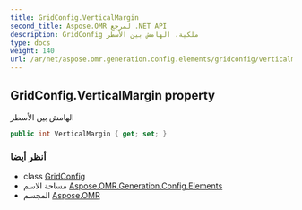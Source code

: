 ```yaml
---
title: GridConfig.VerticalMargin
second_title: Aspose.OMR لمرجع .NET API
description: GridConfig ملكية. الهامش بين الأسطر
type: docs
weight: 140
url: /ar/net/aspose.omr.generation.config.elements/gridconfig/verticalmargin/
---
```

## GridConfig.VerticalMargin property

الهامش بين الأسطر

```csharp
public int VerticalMargin { get; set; }
```

### أنظر أيضا

* class [GridConfig](../)
* مساحة الاسم [Aspose.OMR.Generation.Config.Elements](../../gridconfig/)
* المجسم [Aspose.OMR](../../../)



